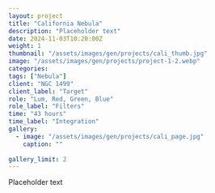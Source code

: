 ```yaml
---
layout: project
title: "California Nebula"
description: "Placeholder text"
date: 2024-11-03T10:20:00Z
weight: 1
thumbnail: "/assets/images/gen/projects/cali_thumb.jpg"
image: "/assets/images/gen/projects/project-1-2.webp"
categories: 
tags: ["Nebula"]
client: "NGC 1499"
client_label: "Target"
role: "Lum, Red, Green, Blue"
role_label: "Filters"
time: "43 hours"
time_label: "Integration"
gallery:
  - image: "/assets/images/gen/projects/cali_page.jpg"
    caption: ""
  
gallery_limit: 2
---
```


Placeholder text